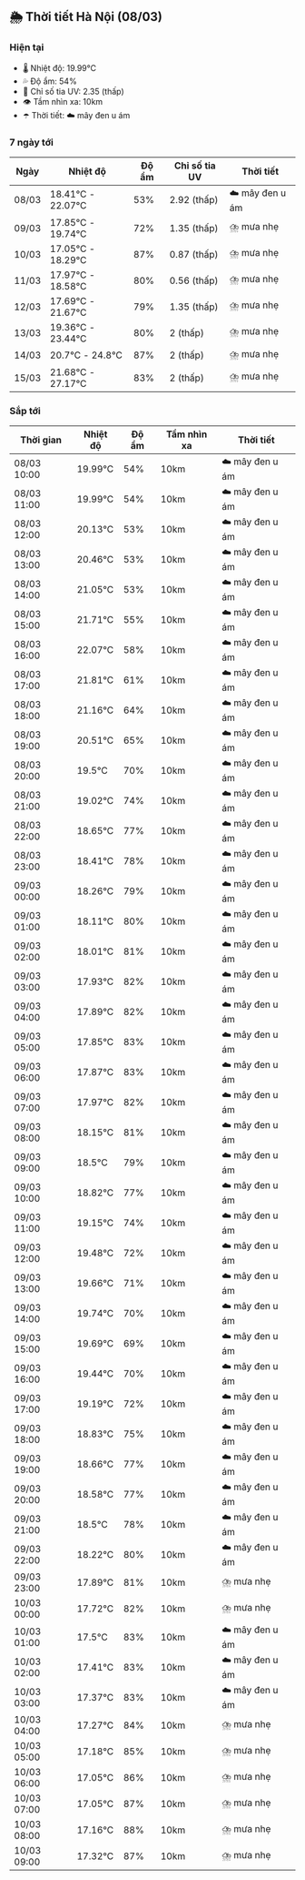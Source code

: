 ## 🌦️ Thời tiết Hà Nội (08/03)

### Hiện tại

- 🌡️ Nhiệt độ: 19.99℃
- 💦 Độ ẩm: 54%
- 🌟 Chỉ số tia UV: 2.35 (thấp)
- 👁️ Tầm nhìn xa: 10km
- ☂️ Thời tiết: ☁️ mây đen u ám

### 7 ngày tới

| Ngày | Nhiệt độ | Độ ẩm | Chỉ số tia UV | Thời tiết |
| --- | --- | --- | --- | --- |
| 08/03 | 18.41℃ - 22.07℃ | 53% | 2.92 (thấp) | ☁️ mây đen u ám |
| 09/03 | 17.85℃ - 19.74℃ | 72% | 1.35 (thấp) | ⛈️ mưa nhẹ |
| 10/03 | 17.05℃ - 18.29℃ | 87% | 0.87 (thấp) | ⛈️ mưa nhẹ |
| 11/03 | 17.97℃ - 18.58℃ | 80% | 0.56 (thấp) | ⛈️ mưa nhẹ |
| 12/03 | 17.69℃ - 21.67℃ | 79% | 1.35 (thấp) | ⛈️ mưa nhẹ |
| 13/03 | 19.36℃ - 23.44℃ | 80% | 2 (thấp) | ⛈️ mưa nhẹ |
| 14/03 | 20.7℃ - 24.8℃ | 87% | 2 (thấp) | ⛈️ mưa nhẹ |
| 15/03 | 21.68℃ - 27.17℃ | 83% | 2 (thấp) | ⛈️ mưa nhẹ |

### Sắp tới

| Thời gian | Nhiệt độ | Độ ẩm | Tầm nhìn xa | Thời tiết |
| --- | --- | --- | --- | --- |
| 08/03 10:00 | 19.99℃ | 54% | 10km | ☁️ mây đen u ám |
| 08/03 11:00 | 19.99℃ | 54% | 10km | ☁️ mây đen u ám |
| 08/03 12:00 | 20.13℃ | 53% | 10km | ☁️ mây đen u ám |
| 08/03 13:00 | 20.46℃ | 53% | 10km | ☁️ mây đen u ám |
| 08/03 14:00 | 21.05℃ | 53% | 10km | ☁️ mây đen u ám |
| 08/03 15:00 | 21.71℃ | 55% | 10km | ☁️ mây đen u ám |
| 08/03 16:00 | 22.07℃ | 58% | 10km | ☁️ mây đen u ám |
| 08/03 17:00 | 21.81℃ | 61% | 10km | ☁️ mây đen u ám |
| 08/03 18:00 | 21.16℃ | 64% | 10km | ☁️ mây đen u ám |
| 08/03 19:00 | 20.51℃ | 65% | 10km | ☁️ mây đen u ám |
| 08/03 20:00 | 19.5℃ | 70% | 10km | ☁️ mây đen u ám |
| 08/03 21:00 | 19.02℃ | 74% | 10km | ☁️ mây đen u ám |
| 08/03 22:00 | 18.65℃ | 77% | 10km | ☁️ mây đen u ám |
| 08/03 23:00 | 18.41℃ | 78% | 10km | ☁️ mây đen u ám |
| 09/03 00:00 | 18.26℃ | 79% | 10km | ☁️ mây đen u ám |
| 09/03 01:00 | 18.11℃ | 80% | 10km | ☁️ mây đen u ám |
| 09/03 02:00 | 18.01℃ | 81% | 10km | ☁️ mây đen u ám |
| 09/03 03:00 | 17.93℃ | 82% | 10km | ☁️ mây đen u ám |
| 09/03 04:00 | 17.89℃ | 82% | 10km | ☁️ mây đen u ám |
| 09/03 05:00 | 17.85℃ | 83% | 10km | ☁️ mây đen u ám |
| 09/03 06:00 | 17.87℃ | 83% | 10km | ☁️ mây đen u ám |
| 09/03 07:00 | 17.97℃ | 82% | 10km | ☁️ mây đen u ám |
| 09/03 08:00 | 18.15℃ | 81% | 10km | ☁️ mây đen u ám |
| 09/03 09:00 | 18.5℃ | 79% | 10km | ☁️ mây đen u ám |
| 09/03 10:00 | 18.82℃ | 77% | 10km | ☁️ mây đen u ám |
| 09/03 11:00 | 19.15℃ | 74% | 10km | ☁️ mây đen u ám |
| 09/03 12:00 | 19.48℃ | 72% | 10km | ☁️ mây đen u ám |
| 09/03 13:00 | 19.66℃ | 71% | 10km | ☁️ mây đen u ám |
| 09/03 14:00 | 19.74℃ | 70% | 10km | ☁️ mây đen u ám |
| 09/03 15:00 | 19.69℃ | 69% | 10km | ☁️ mây đen u ám |
| 09/03 16:00 | 19.44℃ | 70% | 10km | ☁️ mây đen u ám |
| 09/03 17:00 | 19.19℃ | 72% | 10km | ☁️ mây đen u ám |
| 09/03 18:00 | 18.83℃ | 75% | 10km | ☁️ mây đen u ám |
| 09/03 19:00 | 18.66℃ | 77% | 10km | ☁️ mây đen u ám |
| 09/03 20:00 | 18.58℃ | 77% | 10km | ☁️ mây đen u ám |
| 09/03 21:00 | 18.5℃ | 78% | 10km | ☁️ mây đen u ám |
| 09/03 22:00 | 18.22℃ | 80% | 10km | ☁️ mây đen u ám |
| 09/03 23:00 | 17.89℃ | 81% | 10km | ⛈️ mưa nhẹ |
| 10/03 00:00 | 17.72℃ | 82% | 10km | ⛈️ mưa nhẹ |
| 10/03 01:00 | 17.5℃ | 83% | 10km | ☁️ mây đen u ám |
| 10/03 02:00 | 17.41℃ | 83% | 10km | ☁️ mây đen u ám |
| 10/03 03:00 | 17.37℃ | 83% | 10km | ☁️ mây đen u ám |
| 10/03 04:00 | 17.27℃ | 84% | 10km | ⛈️ mưa nhẹ |
| 10/03 05:00 | 17.18℃ | 85% | 10km | ⛈️ mưa nhẹ |
| 10/03 06:00 | 17.05℃ | 86% | 10km | ⛈️ mưa nhẹ |
| 10/03 07:00 | 17.05℃ | 87% | 10km | ⛈️ mưa nhẹ |
| 10/03 08:00 | 17.16℃ | 88% | 10km | ⛈️ mưa nhẹ |
| 10/03 09:00 | 17.32℃ | 87% | 10km | ⛈️ mưa nhẹ |
